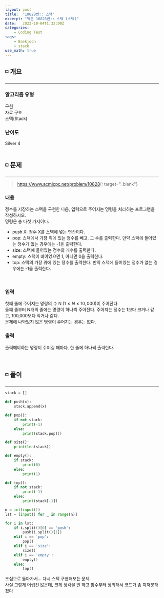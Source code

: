 ```yaml
---
layout: post
title:  "10828번:: 스택"
excerpt: "백준 10828번:: 스택 (스택)"
date:   2023-10-04T1:32:00Z
categories:
    - Coding Test
tags:
    - Baekjoon
    - stack
use_math: true
---
```


## ◽ 개요
---
### 알고리즘 유형
구현  
자료 구조  
스택(Stack)  

### 난이도
Silver 4
<br/><br/>

## ◽ 문제
---
> <https://www.acmicpc.net/problem/10828>{: target="_blank"}

### 내용
정수를 저장하는 스택을 구현한 다음, 입력으로 주어지는 명령을 처리하는 프로그램을 작성하시오.  
명령은 총 다섯 가지이다.  
- push X: 정수 X를 스택에 넣는 연산이다.  
- pop: 스택에서 가장 위에 있는 정수를 빼고, 그 수를 출력한다. 만약 스택에 들어있는 정수가 없는 경우에는 -1을 출력한다.  
- size: 스택에 들어있는 정수의 개수를 출력한다.  
- empty: 스택이 비어있으면 1, 아니면 0을 출력한다.  
- top: 스택의 가장 위에 있는 정수를 출력한다. 만약 스택에 들어있는 정수가 없는 경우에는 -1을 출력한다.  

<br/>

### 입력
첫째 줄에 주어지는 명령의 수 N $(1 ≤ N ≤ 10,000)$이 주어진다.  
둘째 줄부터 N개의 줄에는 명령이 하나씩 주어진다. 주어지는 정수는 1보다 크거나 같고, 100,000보다 작거나 같다.  
문제에 나와있지 않은 명령이 주어지는 경우는 없다.  

### 출력
출력해야하는 명령이 주어질 때마다, 한 줄에 하나씩 출력한다.
<br/><br/><br/>

## ◽ 풀이
---

```python
stack = []

def push(x):
    stack.append(x)

def pop():
    if not stack:
        print(-1)
    else:
        print(stack.pop())

def size():
    print(len(stack))

def empty():
    if stack:
        print(0)
    else:
        print(1)

def top():
    if not stack:
        print(-1)
    else:
        print(stack[-1])

n = int(input())
lst = [input() for _ in range(n)]

for i in lst:
    if i.split()[0] == 'push':
        push(i.split()[1])
    elif i == 'pop':
        pop()
    elif i == 'size':
        size()
    elif i == 'empty':
        empty()
    else:
        top()
```

초심으로 돌아가서... 다시 스택 구현해보는 문제  
사실 그렇게 어렵진 않은데, 크게 생각을 안 하고 함수부터 정의해서 코드가 좀 지저분해졌다  

